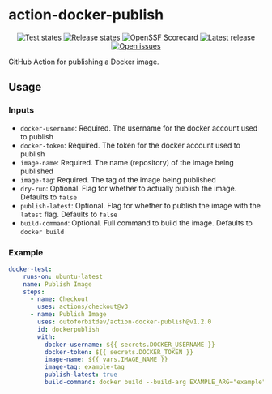 # action-docker-publish
<p align="center">
  <!-- <a href="https://github.com/outoforbitdev/action-docker-publish/discussions">
    <img alt="Join the community on GitHub Discussions" src="https://img.shields.io/badge/Join%20the%20community-on%20GitHub%20Discussions-blue">
  </a> -->
  <a href="https://github.com/outoforbitdev/action-docker-publish/actions/workflows/test.yml">
    <img alt="Test states" src="https://img.shields.io/github/actions/workflow/status/outoforbitdev/action-docker-publish/test.yml?label=Tests">
  </a>
  <a href="https://github.com/outoforbitdev/action-docker-publish/actions/workflows/release.yml">
    <img alt="Release states" src="https://img.shields.io/github/actions/workflow/status/outoforbitdev/action-docker-publish/release.yml?label=Release">
  </a>
  <a href="https://securityscorecards.dev/viewer/?uri=github.com/outoforbitdev/action-docker-publish">
    <img alt="OpenSSF Scorecard" src="https://api.securityscorecards.dev/projects/github.com/outoforbitdev/action-docker-publish/badge">
  </a>
  <a href="https://github.com/outoforbitdev/action-docker-publish/releases/latest">
    <img alt="Latest release" src="https://img.shields.io/github/v/release/outoforbitdev/action-docker-publish?logo=github">
  </a>
  <a href="https://github.com/outoforbitdev/action-docker-publish/issues">
    <img alt="Open issues" src="https://img.shields.io/github/issues/outoforbitdev/action-docker-publish?logo=github">
  </a>
</p>

GitHub Action for publishing a Docker image.

## Usage

### Inputs

* `docker-username`: Required. The username for the docker account used to publish
* `docker-token`: Required. The token for the docker account used to publish
* `image-name`: Required. The name (repository) of the image being published
* `image-tag`: Required. The tag of the image being published
* `dry-run`: Optional. Flag for whether to actually publish the image. Defaults to `false`
* `publish-latest`: Optional. Flag for whether to publish the image with the `latest` flag. Defaults to `false`
* `build-command`: Optional. Full command to build the image. Defaults to `docker build`

### Example
```yml
docker-test:
    runs-on: ubuntu-latest
    name: Publish Image
    steps:
      - name: Checkout
        uses: actions/checkout@v3
      - name: Publish Image
        uses: outoforbitdev/action-docker-publish@v1.2.0
        id: dockerpublish
        with:
          docker-username: ${{ secrets.DOCKER_USERNAME }}
          docker-token: ${{ secrets.DOCKER_TOKEN }}
          image-name: ${{ vars.IMAGE_NAME }}
          image-tag: example-tag
          publish-latest: true
          build-command: docker build --build-arg EXAMPLE_ARG="example"
```
